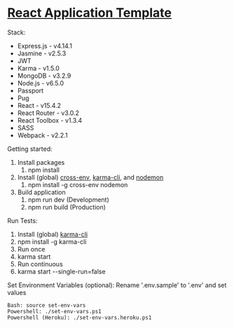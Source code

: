 # [React Application Template](http://react.app.k0nrt15.com)

Stack:
  - Express.js - v4.14.1
  - Jasmine - v2.5.3
  - JWT
  - Karma - v1.5.0
  - MongoDB - v3.2.9
  - Node.js - v6.5.0
  - Passport
  - Pug
  - React - v15.4.2
  - React Router - v3.0.2
  - React Toolbox - v1.3.4
  - SASS
  - Webpack - v2.2.1

Getting started:
1.	Install packages
	1. npm install
2.	Install (global) [cross-env](https://www.npmjs.com/package/cross-env), [karma-cli](https://www.npmjs.com/package/karma-cli), and [nodemon](https://www.npmjs.com/package/nodemon)
	1. npm install -g cross-env nodemon
3.	Build application
 	1.	npm run dev (Development)
	2.	npm run build (Production)

Run Tests:
1.  Install (global) [karma-cli](https://www.npmjs.com/package/karma-cli)
  1. npm install -g karma-cli
2.  Run once
  1.  karma start
3.  Run continuous
  1.  karma start --single-run=false

Set Environment Variables (optional):
	Rename '.env.sample' to '.env' and set values

	Bash: source set-env-vars
	Powershell: ./set-env-vars.ps1
	Powershell (Heroku): ./set-env-vars.heroku.ps1
